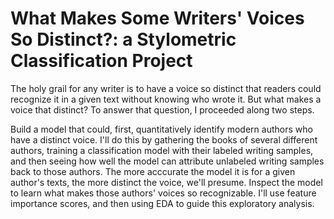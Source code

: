 # What Makes Some Writers' Voices So Distinct?: a Stylometric Classification Project

The holy grail for any writer is to have a voice so distinct that readers could recognize it in a given text without knowing who wrote it. But what makes a voice that distinct? To answer that question, I proceeded along two steps.

Build a model that could, first, quantitatively identify modern authors who have a distinct voice. I'll do this by gathering the books of several different authors, training a classification model with their labeled writing samples, and then seeing how well the model can attribute unlabeled writing samples back to those authors. The more acccurate the model it is for a given author's texts, the more distinct the voice, we'll presume.
Inspect the model to learn what makes those authors' voices so recognizable. I'll use feature importance scores, and then using EDA to guide this exploratory analysis.
